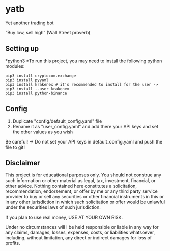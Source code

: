 # yatb
Yet another trading bot

“Buy low, sell high” (Wall Street proverb)

## Setting up

*python3
*To run this project, you may need to install the following python modules:

```
pip3 install cryptocom.exchange
pip3 install pyyaml
pip3 install krakenex # it's recommended to install for the user -> pip3 install --user krakenex
pip3 install python-binance
```

## Config

1. Duplicate "config/default_config.yaml" file
2. Rename it as "user_config.yaml" and add there your API keys and set the other values as you wish

Be careful! -> Do not set your API keys in default_config.yaml and push the file to git!

## Disclaimer
This project is for educational purposes only. You should not construe any such information or other material as legal, tax, investment, financial, or other advice. Nothing contained here constitutes a solicitation, recommendation, endorsement, or offer by me or any third party service provider to buy or sell any securities or other financial instruments in this or in any other jurisdiction in which such solicitation or offer would be unlawful under the securities laws of such jurisdiction.

If you plan to use real money, USE AT YOUR OWN RISK.

Under no circumstances will I be held responsible or liable in any way for any claims, damages, losses, expenses, costs, or liabilities whatsoever, including, without limitation, any direct or indirect damages for loss of profits.

